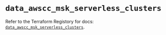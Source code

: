 # `data_awscc_msk_serverless_clusters`

Refer to the Terraform Registory for docs: [`data_awscc_msk_serverless_clusters`](https://registry.terraform.io/providers/hashicorp/awscc/0.70.0/docs/data-sources/msk_serverless_clusters).
